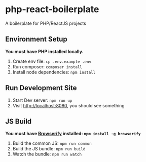 # php-react-boilerplate
A boilerplate for PHP/ReactJS projects

## Environment Setup

**You must have PHP installed locally.**

1. Create env file: `cp .env.example .env`
2. Run composer: `composer install`
3. Install node dependencies: `npm install`

## Run Development Site

1. Start Dev server: `npm run up`
2. Visit [http://localhost:8080](http://localhost:8080), you should see something


## JS Build

**You must have [Browserify](http://browserify.org/) installed: `npm install -g browserify`**

1. Build the common JS: `npm run common`
2. Build the JS bundle: `npm run build`
3. Watch the bundle: `npm run watch`
